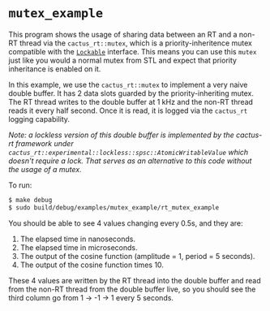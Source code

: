`mutex_example`
===============

This program shows the usage of sharing data between an RT and a non-RT thread
via the `cactus_rt::mutex`, which is a priority-inheritence mutex compatible
with the [`Lockable`](https://en.cppreference.com/w/cpp/named_req/Lockable)
interface. This means you can use this `mutex` just like you would a normal
mutex from STL and expect that priority inheritance is enabled on it.

In this example, we use the `cactus_rt::mutex` to implement a very naive double
buffer. It has 2 data slots guarded by the priority-inheriting mutex. The RT
thread writes to the double buffer at 1 kHz and the non-RT thread reads it every
half second. Once it is read, it is logged via the `cactus_rt` logging
capability.

_Note: a lockless version of this double buffer is implemented by the cactus-rt framework under `cactus_rt::experimental::lockless::spsc::AtomicWritableValue` which doesn't require a lock. That serves as an alternative to this code without the usage of a mutex._

To run:

```bash
$ make debug
$ sudo build/debug/examples/mutex_example/rt_mutex_example
```

You should be able to see 4 values changing every 0.5s, and they are:

1. The elapsed time in nanoseconds.
2. The elapsed time in microseconds.
3. The output of the cosine function (amplitude = 1, period = 5 seconds).
4. The output of the cosine function times 10.

These 4 values are written by the RT thread into the double buffer and read from
the non-RT thread from the double buffer live, so you should see the third
column go from 1 -> -1 -> 1 every 5 seconds.
